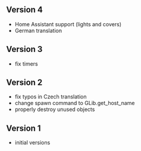 ## Version 4
 * Home Assistant support (lights and covers)
 * German translation
## Version 3
 * fix timers
## Version 2
 * fix typos in Czech translation
 * change spawn command to GLib.get_host_name
 * properly destroy unused objects
## Version 1
 * initial versions
 